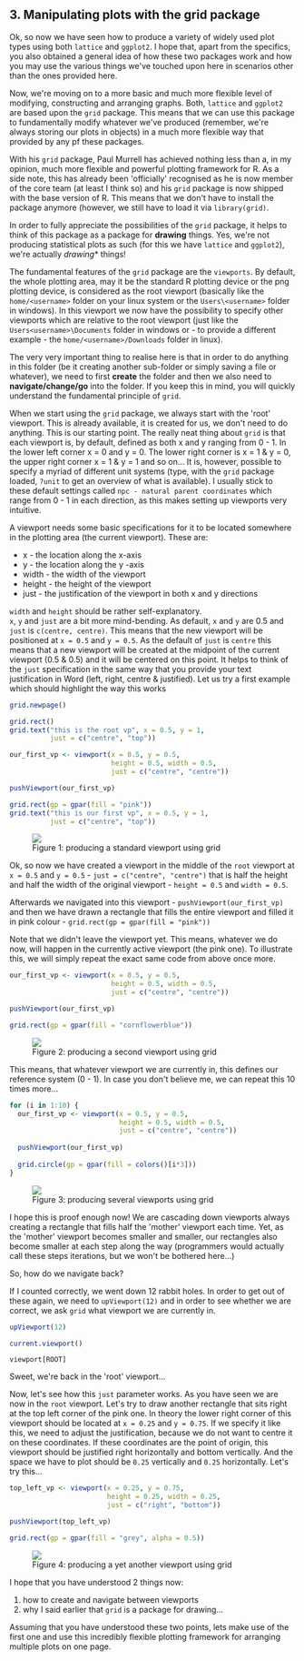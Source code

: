 

## 3. Manipulating plots with the grid package

Ok, so now we have seen how to produce a variety of widely used plot types using both ```lattice``` and ```ggplot2```. I hope that, apart from the specifics, you also obtained a general idea of how these two packages work and how you may use the various things we've touched upon here in scenarios other than the ones provided here.

Now, we're moving on to a more basic and much more flexible level of modifying, constructing and arranging graphs. Both, ```lattice``` and ```ggplot2``` are based upon the ```grid``` package. This means that we can use this package to fundamentally modify whatever we've produced (remember, we're always storing our plots in objects) in a much more flexible way that provided by any pf these packages.

With his ```grid``` package, Paul Murrell has achieved nothing less than a, in my opinion, much more flexible and powerful plotting framework for R. As a side note, this has already been 'officially' recognised as he is now member of the core team (at least I think so) and his ```grid``` package is now shipped with the base version of R. This means that we don't have to install the package anymore (however, we still have to load it via ```library(grid)```.

In order to fully appreciate the possibilities of the ```grid``` package, it helps to think of this package as a package for **drawing** things. Yes, we're not producing statistical plots as such (for this we have ```lattice``` and ```ggplot2```), we're actually *drawing** things!

The fundamental features of the ```grid``` package are the ```viewports```. By default, the whole plotting area, may it be the standard R plotting device or the png plotting device, is considered as the root viewport (basically like the ```home/<username>``` folder on your linux system or the ```Users\<username>``` folder in windows). In this viewport we now have the possibility to specify other viewports which are relative to the root viewport (just like the ```Users<username>\Documents``` folder in windows or - to provide a different example - the ```home/<username>/Downloads``` folder in linux). 

The very very important thing to realise here is that in order to do anything in this folder (be it creating another sub-folder or simply saving a file or whatever), we need to first **create** the folder and then we also need to **navigate/change/go** into the folder. If you keep this in mind, you will quickly understand the fundamental principle of ```grid```.

When we start using the ```grid``` package, we always start with the 'root' viewport. This is already available, it is created for us, we don't need to do anything. This is our starting point. The really neat thing about ```grid``` is that each viewport is, by default, defined as both x and y ranging from 0 - 1. In the lower left corner x = 0 and y = 0. The lower right corner is x = 1 & y = 0, the upper right corner x = 1 & y = 1 and so on... It is, however, possible to specify a myriad of different unit systems (type, with the ```grid``` package loaded, ```?unit``` to get an overview of what is available). I usually stick to these default settings called ```npc - natural parent coordinates``` which range from 0 - 1 in each direction, as this makes setting up viewports very intuitive.

A viewport needs some basic specifications for it to be located somewhere in the plotting area (the current viewport). These are:

* x - the location along the x-axis
* y - the location along the y -axis
* width - the width of the viewport
* height - the height of the viewport
* just - the justification of the viewport in both x and y directions

`width` and `height` should be rather self-explanatory.   
`x`, `y` and `just` are a bit more mind-bending. As default, `x` and `y` are 0.5 and `just` is `c(centre, centre)`. This means that the new viewport will be positioned at `x = 0.5` and `y = 0.5`. As the default of `just` is `centre` this means that a new viewport will be created at the midpoint of the current viewport (0.5 & 0.5) and it will be centered on this point. It helps to think of the `just` specification in the same way that you provide your text justification in Word (left, right, centre & justified). Let us try a first example which should highlight the way this works




```r
grid.newpage()
```


```r
grid.rect()
grid.text("this is the root vp", x = 0.5, y = 1, 
          just = c("centre", "top"))

our_first_vp <- viewport(x = 0.5, y = 0.5, 
                         height = 0.5, width = 0.5,
                         just = c("centre", "centre"))

pushViewport(our_first_vp)

grid.rect(gp = gpar(fill = "pink"))
grid.text("this is our first vp", x = 0.5, y = 1, 
          just = c("centre", "top"))
```

<figure><img src="../../book_figures/grid first vp.png"><figcaption>Figure 1: producing a standard viewport using grid</figcaption></figure>

Ok, so now we have created a viewport in the middle of the `root` viewport at `x = 0.5` and `y = 0.5` - `just = c("centre", "centre")` that is half the height and half the width of the original viewport - `height = 0.5` and `width = 0.5`.

Afterwards we navigated into this viewport - `pushViewport(our_first_vp)` and then we have drawn a rectangle that fills the entire viewport and filled it in pink colour - `grid.rect(gp = gpar(fill = "pink"))`

Note that we didn't leave the viewport yet. This means, whatever we do now, will happen in the currently active viewport (the pink one). To illustrate this, we will simply repeat the exact same code from above once more.


```r
our_first_vp <- viewport(x = 0.5, y = 0.5, 
                         height = 0.5, width = 0.5,
                         just = c("centre", "centre"))

pushViewport(our_first_vp)

grid.rect(gp = gpar(fill = "cornflowerblue"))
```

<figure><img src="../../book_figures/grid second vp.png"><figcaption>Figure 2: producing a second viewport using grid</figcaption></figure>

This means, that whatever viewport we are currently in, this defines our reference system (0 - 1). In case you don't believe me, we can repeat this 10 times more...


```r
for (i in 1:10) {
  our_first_vp <- viewport(x = 0.5, y = 0.5, 
                           height = 0.5, width = 0.5,
                           just = c("centre", "centre"))
  
  pushViewport(our_first_vp)
  
  grid.circle(gp = gpar(fill = colors()[i*3]))
}
```

<figure><img src="../../book_figures/grid several vps.png"><figcaption>Figure 3: producing several viewports using grid</figcaption></figure>

I hope this is proof enough now! We are cascading down viewports always creating a rectangle that fills half the 'mother' viewport each time. Yet, as the 'mother' viewport becomes smaller and smaller, our rectangles also become smaller at each step along the way (programmers would actually call these steps iterations, but we won't be bothered here...)

So, how do we navigate back?

If I counted correctly, we went down 12 rabbit holes. In order to get out of these again, we need to `upViewport(12)` and in order to see whether we are correct, we ask ```grid``` what viewport we are currently in.



```r
upViewport(12)

current.viewport()
```

```
viewport[ROOT] 
```

Sweet, we're back in the 'root' viewport...

Now, let's see how this `just` parameter works. As you have seen we are now in the `root` viewport. Let's try to draw another rectangle that sits right at the top left corner of the pink one. In theory the lower right corner of this viewport should be located at `x = 0.25` and `y = 0.75`. If we specify it like this, we need to adjust the justification, because we do not want to centre it on these coordinates. If these coordinates are the point of origin, this viewport should be justified right horizontally and bottom vertically. And the space we have to plot should be `0.25` vertically and `0.25` horizontally. Let's try this...


```r
top_left_vp <- viewport(x = 0.25, y = 0.75, 
                        height = 0.25, width = 0.25,
                        just = c("right", "bottom"))

pushViewport(top_left_vp)

grid.rect(gp = gpar(fill = "grey", alpha = 0.5))
```

<figure><img src="../../book_figures/grid top left vp.png"><figcaption>Figure 4: producing a yet another viewport using grid</figcaption></figure>



I hope that you have understood 2 things now:

1. how to create and navigate between viewports
2. why I said earlier that `grid` is a package for drawing...

Assuming that you have understood these two points, lets make use of the first one and use this incredibly flexible plotting framework for arranging multiple plots on one page.
